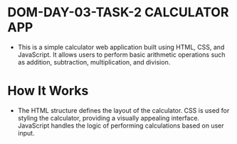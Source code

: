 # DOM-DAY-03-TASK-2 CALCULATOR APP
   - This is a simple calculator web application built using HTML, CSS, and JavaScript. It allows users to perform basic arithmetic operations such as addition, subtraction, multiplication, and division.

# How It Works
   - The HTML structure defines the layout of the calculator.
CSS is used for styling the calculator, providing a visually appealing interface.
JavaScript handles the logic of performing calculations based on user input.